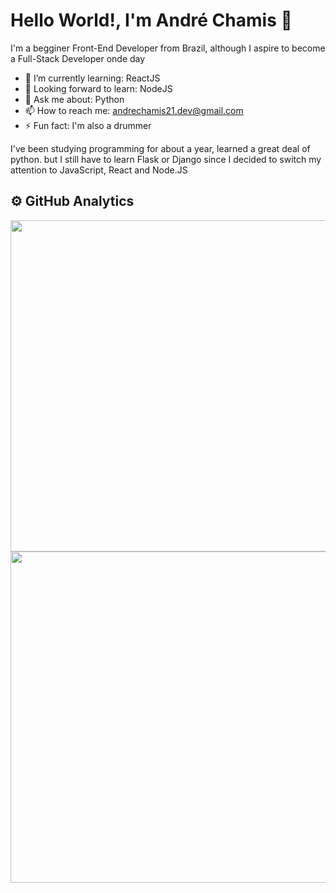 # Hello World!, I'm André Chamis 👋

I'm a begginer Front-End Developer from Brazil, although I aspire to become a Full-Stack Developer onde day

- 🌱 I’m currently learning: ReactJS
- 🔭 Looking forward to learn: NodeJS
- 💬 Ask me about: Python
- 📫 How to reach me: andrechamis21.dev@gmail.com
- ⚡ Fun fact: I'm also a drummer

I've been studying programming for about a year, learned a great deal of python. but I still have to learn Flask or Django since I decided to switch my attention to JavaScript, React and Node.JS

## ⚙️ GitHub Analytics
<div align="center" dir="auto">
  <a href="https://github.com/anuraghazra/github-readme-stats" target="blank">
  <img width="530em" align="center" src="https://github-readme-stats.vercel.app/api?username=afchamis21&show_icons=true&theme=algolia" style="max-width: 100%;">
</a>
  <a href="https://github.com/anuraghazra/convoychat" target="blank">
  <img width="530em" align="center" src="https://github-readme-stats.vercel.app/api/top-langs/?username=afchamis21&layout=compact&theme=algolia&card_width=445px&card" style="max-width: 100%;">
  </a>
</div>


